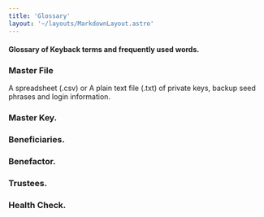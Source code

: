 ```yaml
---
title: 'Glossary'
layout: '~/layouts/MarkdownLayout.astro'
---
```

#### Glossary of Keyback terms and frequently used words.



### Master File
A spreadsheet (.csv) or A plain text file (.txt) of private keys, backup seed phrases and login information. 



### Master Key.



### Beneficiaries.


### Benefactor.


### Trustees.

### Health Check.

